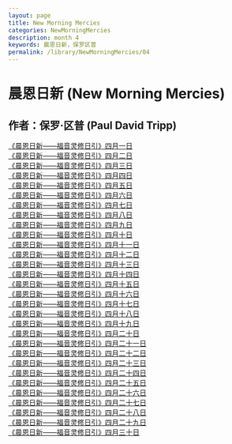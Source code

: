 ```yaml
---
layout: page
title: New Morning Mercies
categories: NewMorningMercies
description: month 4
keywords: 晨恩日新，保罗区普
permalink: /library/NewMorningMercies/04
---
```


# 晨恩日新 (New Morning Mercies)

## 作者：保罗·区普 (Paul David Tripp)

[《晨恩日新——福音灵修日引》四月一日](/library/NewMorningMercies/0401)<br>
[《晨恩日新——福音灵修日引》四月二日](/library/NewMorningMercies/0402)<br>
[《晨恩日新——福音灵修日引》四月三日](/library/NewMorningMercies/0403)<br>
[《晨恩日新——福音灵修日引》四月四日](/library/NewMorningMercies/0404)<br>
[《晨恩日新——福音灵修日引》四月五日](/library/NewMorningMercies/0405)<br>
[《晨恩日新——福音灵修日引》四月六日](/library/NewMorningMercies/0406)<br>
[《晨恩日新——福音灵修日引》四月七日](/library/NewMorningMercies/0407)<br>
[《晨恩日新——福音灵修日引》四月八日](/library/NewMorningMercies/0408)<br>
[《晨恩日新——福音灵修日引》四月九日](/library/NewMorningMercies/0409)<br>
[《晨恩日新——福音灵修日引》四月十日](/library/NewMorningMercies/0410)<br>
[《晨恩日新——福音灵修日引》四月十一日](/library/NewMorningMercies/0411)<br>
[《晨恩日新——福音灵修日引》四月十二日](/library/NewMorningMercies/0412)<br>
[《晨恩日新——福音灵修日引》四月十三日](/library/NewMorningMercies/0413)<br>
[《晨恩日新——福音灵修日引》四月十四日](/library/NewMorningMercies/0414)<br>
[《晨恩日新——福音灵修日引》四月十五日](/library/NewMorningMercies/0415)<br>
[《晨恩日新——福音灵修日引》四月十六日](/library/NewMorningMercies/0416)<br>
[《晨恩日新——福音灵修日引》四月十七日](/library/NewMorningMercies/0417)<br>
[《晨恩日新——福音灵修日引》四月十八日](/library/NewMorningMercies/0418)<br>
[《晨恩日新——福音灵修日引》四月十九日](/library/NewMorningMercies/0419)<br>
[《晨恩日新——福音灵修日引》四月二十日](/library/NewMorningMercies/0420)<br>
[《晨恩日新——福音灵修日引》四月二十一日](/library/NewMorningMercies/0421)<br>
[《晨恩日新——福音灵修日引》四月二十二日](/library/NewMorningMercies/0422)<br>
[《晨恩日新——福音灵修日引》四月二十三日](/library/NewMorningMercies/0423)<br>
[《晨恩日新——福音灵修日引》四月二十四日](/library/NewMorningMercies/0424)<br>
[《晨恩日新——福音灵修日引》四月二十五日](/library/NewMorningMercies/0425)<br>
[《晨恩日新——福音灵修日引》四月二十六日](/library/NewMorningMercies/0426)<br>
[《晨恩日新——福音灵修日引》四月二十七日](/library/NewMorningMercies/0427)<br>
[《晨恩日新——福音灵修日引》四月二十八日](/library/NewMorningMercies/0428)<br>
[《晨恩日新——福音灵修日引》四月二十九日](/library/NewMorningMercies/0429)<br>
[《晨恩日新——福音灵修日引》四月三十日](/library/NewMorningMercies/0430)<br>